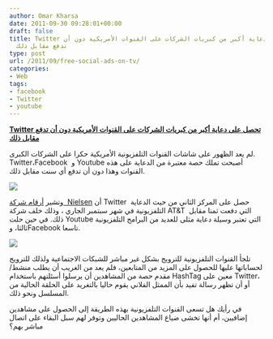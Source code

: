 ```yaml
---
author: Omar Kharsa
date: 2011-09-30 09:28:01+00:00
draft: false
title: Twitter تحصل على دعاية أكبر من كبريات الشركات على القنوات الأمريكية دون أن
  تدفع مقابل ذلك
type: post
url: /2011/09/free-social-ads-on-tv/
categories:
- Web
tags:
- facebook
- Twitter
- youtube
---
```


[**Twitter تحصل على دعاية أكبر من كبريات الشركات على القنوات الأمريكية دون أن تدفع مقابل ذلك**](https://www.it-scoop.com/2011/09/free-social-ads-on-tv/)




لم يعد الظهور على شاشات القنوات التلفزيونية الأمريكية حكرا على الشركات الكبرى. Twitter،Facebook  و Youtube أصبحت تملك حصة معتبرة من الدعاية على هذه القنوات وهذا دون أن تدفع أي سنت مقابل ذلك.




[![](https://www.it-scoop.com/wp-content/uploads/2011/09/TwitterTV.png)
](https://www.it-scoop.com/2011/09/free-social-ads-on-tv/)




وتشير [أرقام شركة  Nielsen](http://adage.com/article/mediaworks/twitter-leads-product-placement-pack-tv-roles/229994/) أن Twitter  حصل على المركز الثاني من حيث الدعاية التلفزيونية في شهر سبتمبر الجاري ، وذلك خلف شركة AT&T  التي دفعت ثمنا مقابل ذلك. في حين حلت Youtube التي تعتبر وسيلة دعاية مثلى للعديد من البرامج التلفزيونية ثالثا، وFacebook تاسعا.




[![](https://www.it-scoop.com/wp-content/uploads/2011/09/1.png)
](https://www.it-scoop.com/2011/09/free-social-ads-on-tv/)




تلجأ القنوات التلفزيونية للترويج بشكل غير مباشر للشبكات الاجتماعية ولذلك للترويج لحساباتها عليها للحصول على المزيد من المتابعين، فلم يعد من الغريب أن يطلب منشط/مقدم حصة من المشاهدين أن يرسلوا أسئلتهم باستخدام HashTag معين على Twitter، أو أن تظهر رسالة تفيد بأن الممثل الفلاني يقوم حاليا بالتغريد على الحلقة الحالية من المسلسل ونحو ذلك.




في رأيك هل تسعى القنوات التلفزيونية بهذه الطريقة إلى الحصول على مشاهدين إضافيين، أم أنها تخشى ضياع المشاهدين الحاليين وتوفر لهم سبل البقاء على اتصال مباشر بهم؟
